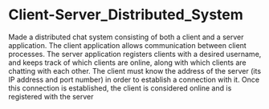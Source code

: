 Client-Server_Distributed_System
================================

Made a distributed chat system consisting of both a client and a server application. The client application allows communication between client processes. The server application registers clients with a desired username, and keeps track of which clients are online, along with which clients are chatting with each other. The client must know the address of the server (its IP address and port number) in order to establish a connection with it. Once this connection is established, the client is considered online and is registered with the server
